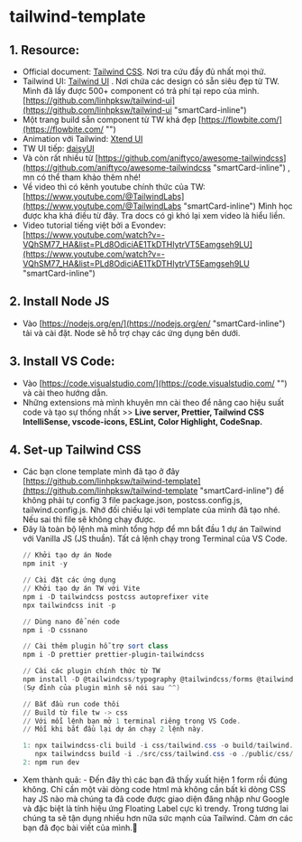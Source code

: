 ﻿# tailwind-template

## **1. Resource:**

- Official document: [Tailwind CSS](https://tailwindcss.com "‌"). Nơi tra cứu đầy đủ nhất mọi thứ.
- Tailwind UI: [Tailwind UI](https://tailwindui.com/ "‌") . Nơi chứa các design có sẵn siêu đẹp từ TW. Mình đã lấy được 500+ component có trả phí tại repo của mình. [https://github.com/linhpksw/tailwind-ui](https://github.com/linhpksw/tailwind-ui "smartCard-inline")
- Một trang build sẵn component từ TW khá đẹp [https://flowbite.com/](https://flowbite.com/ "‌")
- Animation với Tailwind: [Xtend UI](https://xtendui.com/ "‌")
- TW UI tiếp: [daisyUI](https://daisyui.com/ "‌")
- Và còn rất nhiều từ [https://github.com/aniftyco/awesome-tailwindcss](https://github.com/aniftyco/awesome-tailwindcss "smartCard-inline") , mn có thể tham khảo thêm nhé!
- Về video thì có kênh youtube chính thức của TW: [https://www.youtube.com/@TailwindLabs](https://www.youtube.com/@TailwindLabs "smartCard-inline")  Mình học được kha khá điều từ đây. Tra docs có gì khó lại xem video là hiểu liền.
- Video tutorial tiếng việt bởi a Evondev: [https://www.youtube.com/watch?v=-VQhSM77_HA&list=PLd8OdiciAE1TkDTHIytrVT5Eamgseh9LU](https://www.youtube.com/watch?v=-VQhSM77_HA&list=PLd8OdiciAE1TkDTHIytrVT5Eamgseh9LU "smartCard-inline")

## **2. Install Node JS**

- Vào [https://nodejs.org/en/](https://nodejs.org/en/ "smartCard-inline") tải và cài đặt. Node sẽ hỗ trợ chạy các ứng dụng bên dưới.

## **3. Install VS Code:**

- Vào [https://code.visualstudio.com/](https://code.visualstudio.com/ "‌") và cài theo hướng dẫn.
- Những extensions mà mình khuyên mn cài theo để nâng cao hiệu suất code và tạo sự thống nhất
  \>> **Live server, Prettier, Tailwind CSS IntelliSense, vscode-icons, ESLint, Color Highlight, CodeSnap.**

## **4. Set-up Tailwind CSS**

- Các bạn clone template mình đã tạo ở đây [https://github.com/linhpksw/tailwind-template](https://github.com/linhpksw/tailwind-template "smartCard-inline")  để không phải tự config 3 file package.json, postcss.config.js, tailwind.config.js. Nhớ đối chiếu lại với template của mình đã tạo nhé. Nếu sai thì file sẽ không chạy được.
- Đây là toàn bộ lệnh mà mình tổng hợp để mn bắt đầu 1 dự án Tailwind với Vanilla JS (JS thuần). Tất cả lệnh chạy trong Terminal của VS Code.
  ```powershell
  // Khởi tạo dự án Node
  npm init -y

  // Cài đặt các ứng dụng
  // Khởi tạo dự án TW với Vite
  npm i -D tailwindcss postcss autoprefixer vite
  npx tailwindcss init -p

  // Dùng nano để nén code
  npm i -D cssnano

  // Cài thêm plugin hỗ trợ sort class
  npm i -D prettier prettier-plugin-tailwindcss

  // Cài các plugin chính thức từ TW
  npm install -D @tailwindcss/typography @tailwindcss/forms @tailwindcss/forms @tailwindcss/aspect-ratio @tailwindcss/line-clamp @tailwindcss/container-queries
  (Sự đỉnh của plugin mình sẽ nói sau ^^)

  // Bắt đầu run code thôi
  // Build từ file tw -> css
  // Với mỗi lệnh bạn mở 1 terminal riêng trong VS Code.
  // Mỗi khi bắt đầu lại dự án chạy 2 lệnh này.

  1: npx tailwindcss-cli build -i css/tailwind.css -o build/tailwind.css
     npx tailwindcss build -i ./src/css/tailwind.css -o ./public/css/tailwind.css --watch
  2: npm run dev

  ```
- Xem thành quả:
  \- Đến đây thì các bạn đã thấy xuất hiện 1 form rồi đúng không. Chỉ cần một vài dòng code html mà không cần bất kì dòng CSS hay JS nào mà chúng ta đã code được giao diện đăng nhập như Google và đặc biệt là tính hiệu ứng Floating Label cực kì trendy. Trong tương lai chúng ta sẽ tận dụng nhiều hơn nữa sức mạnh của Tailwind. Cảm ơn các bạn đã đọc bài viết của mình.🥰

‌
